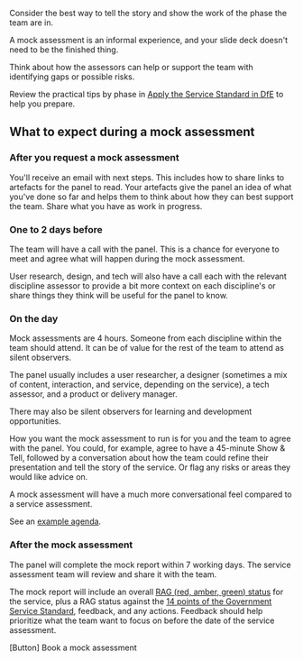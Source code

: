 Consider the best way to tell the story and show the work of the phase the team are in. 

A mock assessment is an informal experience, and your slide deck doesn't need to be the finished thing. 

Think about how the assessors can help or support the team with identifying gaps or possible risks. 

Review the practical tips by phase in [Apply the Service Standard in DfE](/apply-the-service-standard.education.gov.uk/) to help you prepare.

## What to expect during a mock assessment

### After you request a mock assessment

You'll receive an email with next steps. This includes how to share links to artefacts for the panel to read. Your artefacts give the panel an idea of what you've done so far and helps them to think about how they can best support the team. Share what you have as work in progress.

### One to 2 days before

The team will have a call with the panel. This is a chance for everyone to meet and agree what will happen during the mock assessment. 

User research, design, and tech will also have a call each with the relevant discipline assessor to provide a bit more context on each discipline's or share things they think will be useful for the panel to know.

### On the day

Mock assessments are 4 hours. Someone from each discipline within the team should attend. It can be of value for the rest of the team to attend as silent observers. 

The panel usually includes a user researcher, a designer (sometimes a mix of content, interaction, and service, depending on the service), a tech assessor, and a product or delivery manager. 

There may also be silent observers for learning and development opportunities.

How you want the mock assessment to run is for you and the team to agree with the panel. You could, for example, agree to have a 45-minute Show & Tell, followed by a conversation about how the team could refine their presentation and tell the story of the service. Or flag any risks or areas they would like advice on. 

A mock assessment will have a much more conversational feel compared to a service assessment. 

See an [example agenda](link).

### After the mock assessment

The panel will complete the mock report within 7 working days. The service assessment team will review and share it with the team. 

The mock report will include an overall [RAG (red, amber, green) status](link) for the service, plus a RAG status against the [14 points of the Government Service Standard](https://www.gov.uk/service-manual/service-standard), feedback, and any actions. Feedback should help prioritize what the team want to focus on before the date of the service assessment.

[Button] Book a mock assessment
